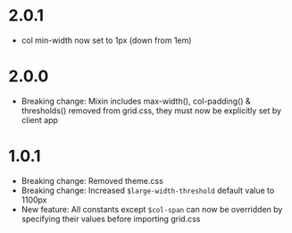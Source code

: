 # 2.0.1
- col min-width now set to 1px (down from 1em)

# 2.0.0
- Breaking change: Mixin includes max-width(), col-padding() & thresholds() removed from grid.css, they must now be explicitly set by client app

# 1.0.1
- Breaking change: Removed theme.css
- Breaking change: Increased `$large-width-threshold` default value to 1100px
- New feature: All constants except `$col-span` can now be overridden by specifying their values before importing grid.css
